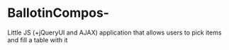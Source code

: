 # BallotinCompos-
Little JS (+jQueryUI and AJAX) application that allows users to pick items and fill a table with it
